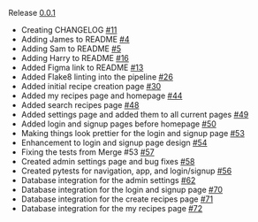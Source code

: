 Release [0.0.1](TBD)

- Creating CHANGELOG [#11](https://github.com/GBN-sb/COM619-Assessment/pull/11)
- Adding James to README [#4](https://github.com/GBN-sb/COM619-Assessment/pull/4)
- Adding Sam to README [#5](https://github.com/GBN-sb/COM619-Assessment/pull/5)
- Adding Harry to README [#16](https://github.com/GBN-sb/COM619-Assessment/pull/16)
- Added Figma link to README [#13](https://github.com/GBN-sb/COM619-Assessment/pull/13)
- Added Flake8 linting into the pipeline [#26](https://github.com/GBN-sb/COM619-Assessment/pull/26)
- Added initial recipe creation page [#30](https://github.com/GBN-sb/COM619-Assessment/pull/43)
- Added my recipes page and homepage [#44](https://github.com/GBN-sb/COM619-Assessment/pull/44)
- Added search recipes page [#48](https://github.com/GBN-sb/COM619-Assessment/pull/48)
- Added settings page and added them to all current pages [#49](https://github.com/GBN-sb/COM619-Assessment/pull/49)
- Added login and signup pages before homepage [#50](https://github.com/GBN-sb/COM619-Assessment/pull/50)
- Making things look prettier for the login and signup page [#53](https://github.com/GBN-sb/COM619-Assessment/pull/53)
- Enhancement to login and signup page design [#54](https://github.com/GBN-sb/COM619-Assessment/pull/54)
- Fixing the tests from Merge #53 [#57](https://github.com/GBN-sb/COM619-Assessment/pull/57)
- Created admin settings page and bug fixes [#58](https://github.com/GBN-sb/COM619-Assessment/pull/58)
- Created pytests for navigation, app, and login/signup [#56](https://github.com/GBN-sb/COM619-Assessment/pull/56)
- Database integration for the admin settings [#62](https://github.com/GBN-sb/COM619-Assessment/pull/62)
- Database integration for the login and signup page [#70](https://github.com/GBN-sb/COM619-Assessment/pull/70)
- Database integration for the create recipes page [#71](https://github.com/GBN-sb/COM619-Assessment/pull/71)
- Database integration for the my recipes page [#72](https://github.com/GBN-sb/COM619-Assessment/pull/72)